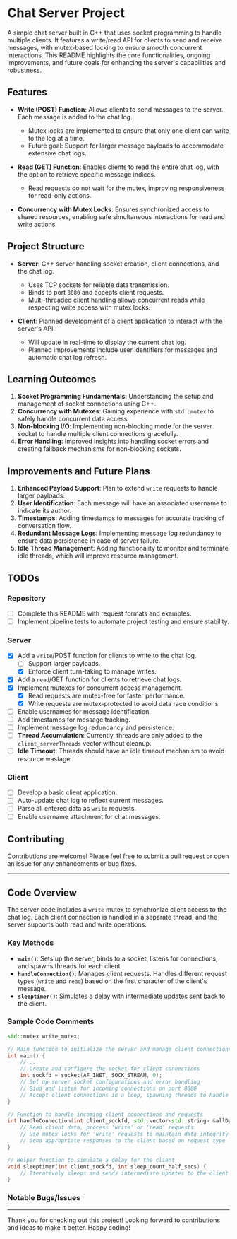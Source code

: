 # Chat Server Project

A simple chat server built in C++ that uses socket programming to handle multiple clients. It features a write/read API for clients to send and receive messages, with mutex-based locking to ensure smooth concurrent interactions. This README highlights the core functionalities, ongoing improvements, and future goals for enhancing the server's capabilities and robustness.

## Features

- **Write (POST) Function**: Allows clients to send messages to the server. Each message is added to the chat log.
  - Mutex locks are implemented to ensure that only one client can write to the log at a time.
  - Future goal: Support for larger message payloads to accommodate extensive chat logs.

- **Read (GET) Function**: Enables clients to read the entire chat log, with the option to retrieve specific message indices.
  - Read requests do not wait for the mutex, improving responsiveness for read-only actions.

- **Concurrency with Mutex Locks**: Ensures synchronized access to shared resources, enabling safe simultaneous interactions for read and write actions.

## Project Structure

- **Server**: C++ server handling socket creation, client connections, and the chat log.
  - Uses TCP sockets for reliable data transmission.
  - Binds to port `8080` and accepts client requests.
  - Multi-threaded client handling allows concurrent reads while respecting write access with mutex locks.

- **Client**: Planned development of a client application to interact with the server's API.
  - Will update in real-time to display the current chat log.
  - Planned improvements include user identifiers for messages and automatic chat log refresh.

## Learning Outcomes

1. **Socket Programming Fundamentals**: Understanding the setup and management of socket connections using C++.
2. **Concurrency with Mutexes**: Gaining experience with `std::mutex` to safely handle concurrent data access.
3. **Non-blocking I/O**: Implementing non-blocking mode for the server socket to handle multiple client connections gracefully.
4. **Error Handling**: Improved insights into handling socket errors and creating fallback mechanisms for non-blocking sockets.

## Improvements and Future Plans

1. **Enhanced Payload Support**: Plan to extend `write` requests to handle larger payloads.
2. **User Identification**: Each message will have an associated username to indicate its author.
3. **Timestamps**: Adding timestamps to messages for accurate tracking of conversation flow.
4. **Redundant Message Logs**: Implementing message log redundancy to ensure data persistence in case of server failure.
5. **Idle Thread Management**: Adding functionality to monitor and terminate idle threads, which will improve resource management.

## TODOs

### Repository

- [ ] Complete this README with request formats and examples.
- [ ] Implement pipeline tests to automate project testing and ensure stability.

### Server

- [x] Add a `write`/POST function for clients to write to the chat log.
  - [ ] Support larger payloads.
  - [x] Enforce client turn-taking to manage writes.
- [x] Add a `read`/GET function for clients to retrieve chat logs.
- [x] Implement mutexes for concurrent access management.
  - [x] Read requests are mutex-free for faster performance.
  - [x] Write requests are mutex-protected to avoid data race conditions.
- [ ] Enable usernames for message identification.
- [ ] Add timestamps for message tracking.
- [ ] Implement message log redundancy and persistence.
- [ ] **Thread Accumulation**: Currently, threads are only added to the `client_serverThreads` vector without cleanup.
- [ ] **Idle Timeout**: Threads should have an idle timeout mechanism to avoid resource wastage.

### Client

- [ ] Develop a basic client application.
- [ ] Auto-update chat log to reflect current messages.
- [ ] Parse all entered data as `write` requests.
- [ ] Enable username attachment for chat messages.

## Contributing

Contributions are welcome! Please feel free to submit a pull request or open an issue for any enhancements or bug fixes.

---

## Code Overview

The server code includes a `write` mutex to synchronize client access to the chat log. Each client connection is handled in a separate thread, and the server supports both read and write operations.

### Key Methods

- **`main()`**: Sets up the server, binds to a socket, listens for connections, and spawns threads for each client.
- **`handleConnection()`**: Manages client requests. Handles different request types (`write` and `read`) based on the first character of the client's message.
- **`sleeptimer()`**: Simulates a delay with intermediate updates sent back to the client.

### Sample Code Comments

```cpp
std::mutex write_mutex;

// Main function to initialize the server and manage client connections
int main() {
    // ...
    // Create and configure the socket for client connections
    int sockfd = socket(AF_INET, SOCK_STREAM, 0);
    // Set up server socket configurations and error handling
    // Bind and listen for incoming connections on port 8080
    // Accept client connections in a loop, spawning threads to handle each client
}

// Function to handle incoming client connections and requests
int handleConnection(int client_sockfd, std::vector<std::string> &allData) {
    // Read client data, process 'write' or 'read' requests
    // Use mutex locks for 'write' requests to maintain data integrity
    // Send appropriate responses to the client based on request type
}

// Helper function to simulate a delay for the client
void sleeptimer(int client_sockfd, int sleep_count_half_secs) {
    // Iteratively sleeps and sends intermediate updates to the client
}
```

### Notable Bugs/Issues

---

Thank you for checking out this project! Looking forward to contributions and ideas to make it better. Happy coding!
